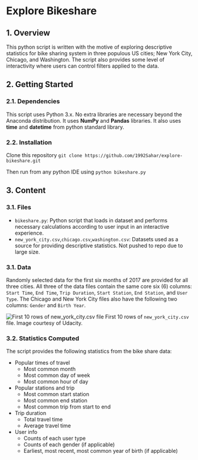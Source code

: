 # Explore Bikeshare

## 1. Overview

This python script is written with the motive of exploring descriptive statistics for bike sharing system in three populous US cities; New York City, Chicago, and Washington. The script also provides some level of interactivity where users can control filters applied to the data.

## 2. Getting Started

### 2.1. Dependencies

This script uses Python 3.x. No extra libraries are necessary beyond the Anaconda distribution. It uses **NumPy** and **Pandas** libraries. It also uses **time** and **datetime** from python standard library.

### 2.2. Installation

Clone this repository `git clone https://github.com/1992Sahar/explore-bikeshare.git`

Then run from any python IDE using `python bikeshare.py`

## 3. Content

### 3.1. Files

*   `bikeshare.py`: Python script that loads in dataset and performs necessary calculations according to user input in an interactive experience.
*   `new_york_city.csv`,`chicago.csv`,`washington.csv`: Datasets used as a source for providing descriptive statistics. Not pushed to repo due to large size.

### 3.1. Data

Randomly selected data for the first six months of 2017 are provided for all three cities. All three of the data files contain the same core six (6) columns: `Start Time`, `End Time`, `Trip Duration`, `Start Station`, `End Station`, and `User Type`. The Chicago and New York City files also have the following two columns: `Gender` and `Birth Year`.

![First 10 rows of new_york_city.csv file](https://video.udacity-data.com/topher/2018/March/5aa771dc_nyc-data/nyc-data.png)
First 10 rows of `new_york_city.csv` file. Image courtesy of Udacity.

### 3.2. Statistics Computed

The script provides the following statistics from the bike share data:

*   Popular times of travel
    *   Most common month
    *   Most common day of week
    *   Most common hour of day
*   Popular stations and trip
    *   Most common start station
    *   Most common end station
    *   Most common trip from start to end
*   Trip duration
    *   Total travel time
    *   Average travel time
*   User info
    *   Counts of each user type
    *   Counts of each gender (if applicable)
    *   Earliest, most recent, most common year of birth (if applicable)
